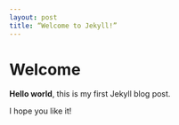```yaml
---
layout: post
title: “Welcome to Jekyll!”
---
```

# Welcome

**Hello world**, this is my first Jekyll blog post.

I hope you like it!
